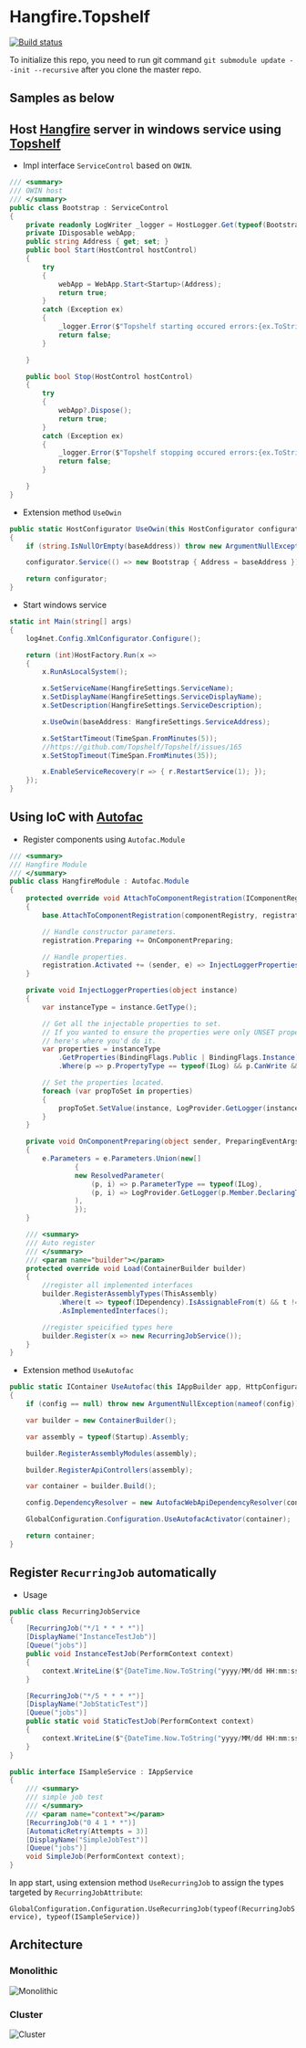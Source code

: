 # Hangfire.Topshelf

[![Build status](https://ci.appveyor.com/api/projects/status/5s9ujdp48l3w0o8i?svg=true)](https://ci.appveyor.com/project/icsharp/hangfire-topshelf)

To initialize this repo, you need to run git command `git submodule update --init --recursive` after you clone the master repo.

## Samples as below

## Host [Hangfire](https://github.com/HangfireIO/Hangfire) server in windows service using [Topshelf](https://github.com/Topshelf/Topshelf)

- Impl interface `ServiceControl` based on `OWIN`.

```csharp
/// <summary>
/// OWIN host
/// </summary>
public class Bootstrap : ServiceControl
{
    private readonly LogWriter _logger = HostLogger.Get(typeof(Bootstrap));
    private IDisposable webApp;
    public string Address { get; set; }
    public bool Start(HostControl hostControl)
    {
        try
        {
            webApp = WebApp.Start<Startup>(Address);
            return true;
        }
        catch (Exception ex)
        {
            _logger.Error($"Topshelf starting occured errors:{ex.ToString()}");
            return false;
        }

    }

    public bool Stop(HostControl hostControl)
    {
        try
        {
            webApp?.Dispose();
            return true;
        }
        catch (Exception ex)
        {
            _logger.Error($"Topshelf stopping occured errors:{ex.ToString()}");
            return false;
        }

    }
}
```

- Extension method `UseOwin`

``` csharp
public static HostConfigurator UseOwin(this HostConfigurator configurator, string baseAddress)
{
    if (string.IsNullOrEmpty(baseAddress)) throw new ArgumentNullException(nameof(baseAddress));

    configurator.Service(() => new Bootstrap { Address = baseAddress });

    return configurator;
}
```

- Start windows service

```csharp
static int Main(string[] args)
{
    log4net.Config.XmlConfigurator.Configure();

    return (int)HostFactory.Run(x =>
    {
        x.RunAsLocalSystem();

        x.SetServiceName(HangfireSettings.ServiceName);
        x.SetDisplayName(HangfireSettings.ServiceDisplayName);
        x.SetDescription(HangfireSettings.ServiceDescription);

        x.UseOwin(baseAddress: HangfireSettings.ServiceAddress);

        x.SetStartTimeout(TimeSpan.FromMinutes(5));
        //https://github.com/Topshelf/Topshelf/issues/165
        x.SetStopTimeout(TimeSpan.FromMinutes(35));

        x.EnableServiceRecovery(r => { r.RestartService(1); });
    });
}

```

## Using IoC with [Autofac](https://github.com/autofac/Autofac)

- Register components using `Autofac.Module`

```csharp
/// <summary>
/// Hangfire Module
/// </summary>
public class HangfireModule : Autofac.Module
{
    protected override void AttachToComponentRegistration(IComponentRegistry componentRegistry, IComponentRegistration registration)
    {
        base.AttachToComponentRegistration(componentRegistry, registration);

        // Handle constructor parameters.
        registration.Preparing += OnComponentPreparing;

        // Handle properties.
        registration.Activated += (sender, e) => InjectLoggerProperties(e.Instance);
    }

    private void InjectLoggerProperties(object instance)
    {
        var instanceType = instance.GetType();

        // Get all the injectable properties to set.
        // If you wanted to ensure the properties were only UNSET properties,
        // here's where you'd do it.
        var properties = instanceType
            .GetProperties(BindingFlags.Public | BindingFlags.Instance)
            .Where(p => p.PropertyType == typeof(ILog) && p.CanWrite && p.GetIndexParameters().Length == 0);

        // Set the properties located.
        foreach (var propToSet in properties)
        {
            propToSet.SetValue(instance, LogProvider.GetLogger(instanceType), null);
        }
    }

    private void OnComponentPreparing(object sender, PreparingEventArgs e)
    {
        e.Parameters = e.Parameters.Union(new[]
                {
                new ResolvedParameter(
                    (p, i) => p.ParameterType == typeof(ILog),
                    (p, i) => LogProvider.GetLogger(p.Member.DeclaringType)
                ),
                });
    }

    /// <summary>
    /// Auto register
    /// </summary>
    /// <param name="builder"></param>
    protected override void Load(ContainerBuilder builder)
    {
        //register all implemented interfaces
        builder.RegisterAssemblyTypes(ThisAssembly)
            .Where(t => typeof(IDependency).IsAssignableFrom(t) && t != typeof(IDependency) && !t.IsInterface)
            .AsImplementedInterfaces();

        //register speicified types here
        builder.Register(x => new RecurringJobService());
    }
}
```

- Extension method `UseAutofac`

```csharp
public static IContainer UseAutofac(this IAppBuilder app, HttpConfiguration config)
{
    if (config == null) throw new ArgumentNullException(nameof(config));

    var builder = new ContainerBuilder();

    var assembly = typeof(Startup).Assembly;

    builder.RegisterAssemblyModules(assembly);

    builder.RegisterApiControllers(assembly);

    var container = builder.Build();

    config.DependencyResolver = new AutofacWebApiDependencyResolver(container);

    GlobalConfiguration.Configuration.UseAutofacActivator(container);

    return container;
}
```

## Register `RecurringJob` automatically

- Usage

```csharp
public class RecurringJobService
{
    [RecurringJob("*/1 * * * *")]
    [DisplayName("InstanceTestJob")]
    [Queue("jobs")]
    public void InstanceTestJob(PerformContext context)
    {
        context.WriteLine($"{DateTime.Now.ToString("yyyy/MM/dd HH:mm:ss")} InstanceTestJob Running ...");
    }

    [RecurringJob("*/5 * * * *")]
    [DisplayName("JobStaticTest")]
    [Queue("jobs")]
    public static void StaticTestJob(PerformContext context)
    {
        context.WriteLine($"{DateTime.Now.ToString("yyyy/MM/dd HH:mm:ss")} StaticTestJob Running ...");
    }
}

public interface ISampleService : IAppService
{
    /// <summary>
    /// simple job test
    /// </summary>
    /// <param name="context"></param>
    [RecurringJob("0 4 1 * *")]
    [AutomaticRetry(Attempts = 3)]
    [DisplayName("SimpleJobTest")]
    [Queue("jobs")]
    void SimpleJob(PerformContext context);
}

```

In app start, using extension method `UseRecurringJob` to assign the types targeted by `RecurringJobAttribute`:

`GlobalConfiguration.Configuration.UseRecurringJob(typeof(RecurringJobService), typeof(ISampleService))`

## Architecture

### Monolithic

![Monolithic](monolithic.png)

### Cluster

![Cluster](cluster.png)








